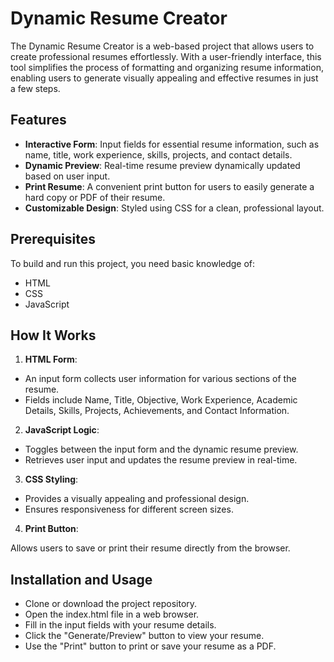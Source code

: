 # Dynamic Resume Creator

The Dynamic Resume Creator is a web-based project that allows users to create professional resumes effortlessly. With a user-friendly interface, this tool simplifies the process of formatting and organizing resume information, enabling users to generate visually appealing and effective resumes in just a few steps.

## Features

- **Interactive Form**: Input fields for essential resume information, such as name, title, work experience, skills, projects, and contact details.
- **Dynamic Preview**: Real-time resume preview dynamically updated based on user input.
- **Print Resume**: A convenient print button for users to easily generate a hard copy or PDF of their resume.
- **Customizable Design**: Styled using CSS for a clean, professional layout.

## Prerequisites

To build and run this project, you need basic knowledge of:

- HTML
- CSS
- JavaScript

## How It Works

1. **HTML Form**:

- An input form collects user information for various sections of the resume.
- Fields include Name, Title, Objective, Work Experience, Academic Details, Skills, Projects, Achievements, and Contact Information.

2. **JavaScript Logic**:

- Toggles between the input form and the dynamic resume preview.
- Retrieves user input and updates the resume preview in real-time.

3. **CSS Styling**:

- Provides a visually appealing and professional design.
- Ensures responsiveness for different screen sizes.

4. **Print Button**:

Allows users to save or print their resume directly from the browser.

## Installation and Usage

- Clone or download the project repository.
- Open the index.html file in a web browser.
- Fill in the input fields with your resume details.
- Click the "Generate/Preview" button to view your resume.
- Use the "Print" button to print or save your resume as a PDF.

